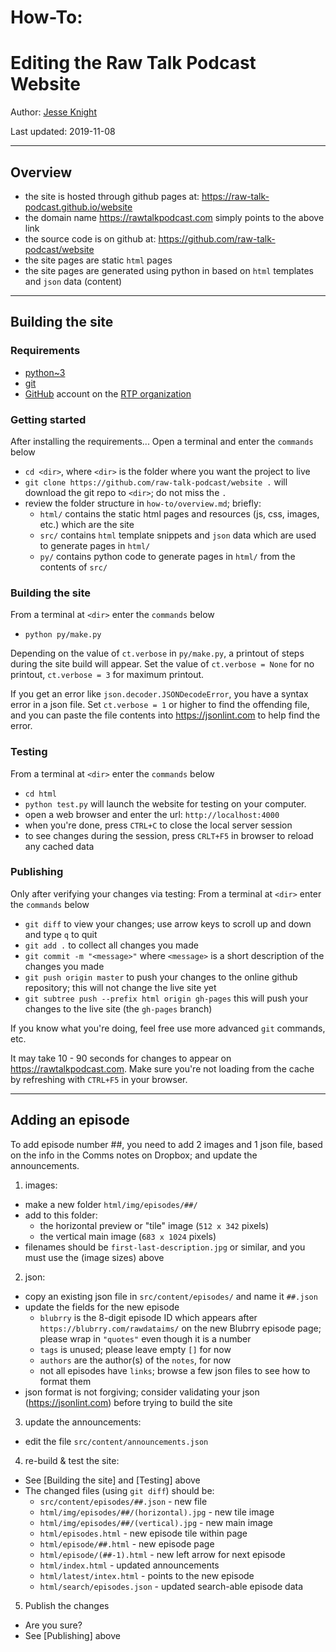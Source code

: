 # How-To:
# Editing the Raw Talk Podcast Website

Author: [Jesse Knight](mailto:jesse.x.knight@gmail.com)

Last updated: 2019-11-08

----------------------------------------------------------------------------------------------------
## Overview
- the site is hosted through github pages at: https://raw-talk-podcast.github.io/website
- the domain name https://rawtalkpodcast.com simply points to the above link
- the source code is on github at: https://github.com/raw-talk-podcast/website
- the site pages are static `html` pages
- the site pages are generated using python in based on `html` templates and `json` data (content)
----------------------------------------------------------------------------------------------------
## Building the site

### Requirements
- [python~3](https://www.python.org/downloads/)
- [git](https://git-scm.com/book/en/v2/Getting-Started-Installing-Git)
- [GitHub](https://github.com/join) account on the [RTP organization](https://github.com/raw-talk-podcast)

### Getting started
After installing the requirements...
Open a terminal and enter the `commands` below
- `cd <dir>`, where `<dir>` is the folder where you want the project to live
- `git clone https://github.com/raw-talk-podcast/website .` will download the git repo to `<dir>`; do not miss the `.`
- review the folder structure in `how-to/overview.md`; briefly:
  - `html/` contains the static html pages and resources (js, css, images, etc.) which are the site
  - `src/` contains `html` template snippets and `json` data which are used to generate pages in `html/`
  - `py/` contains python code to generate pages in `html/` from the contents of `src/`

### Building the site
From a terminal at `<dir>` enter the `commands` below
- `python py/make.py`

Depending on the value of `ct.verbose` in `py/make.py`, a printout of steps during the site build will appear.
Set the value of `ct.verbose = None` for no printout, `ct.verbose = 3` for maximum printout.

If you get an error like `json.decoder.JSONDecodeError`, you have a syntax error in a json file. Set `ct.verbose = 1` or higher to find the offending file, and you can paste the file contents into https://jsonlint.com to help find the error.

### Testing
From a terminal at `<dir>` enter the `commands` below
- `cd html`
- `python test.py` will launch the website for testing on your computer.
- open a web browser and enter the url: `http://localhost:4000`
- when you're done, press `CTRL+C` to close the local server session
- to see changes during the session, press `CRLT+F5` in browser to reload any cached data

### Publishing
Only after verifying your changes via testing:
From a terminal at `<dir>` enter the `commands` below
- `git diff` to view your changes; use arrow keys to scroll up and down and type `q` to quit
- `git add .` to collect all changes you made
- `git commit -m "<message>"` where `<message>` is a short description of the changes you made
- `git push origin master` to push your changes to the online github repository; this will not change the live site yet
- `git subtree push --prefix html origin gh-pages` this will push your changes to the live site (the `gh-pages` branch)

If you know what you're doing, feel free use more advanced `git` commands, etc.

It may take 10 - 90 seconds for changes to appear on https://rawtalkpodcast.com.
Make sure you're not loading from the cache by refreshing with  `CTRL+F5` in your browser.

----------------------------------------------------------------------------------------------------
## Adding an episode
To add episode number ##, you need to add 2 images and 1 json file,
based on the info in the Comms notes on Dropbox;
and update the announcements.
1. images: 
  - make a new folder `html/img/episodes/##/`
  - add to this folder:
    - the horizontal preview or "tile" image (`512 x 342` pixels)
    - the vertical main image (`683 x 1024` pixels)
  - filenames should be `first-last-description.jpg` or similar, and you must use the (image sizes) above
2. json:
  - copy an existing json file in `src/content/episodes/` and name it `##.json`
  - update the fields for the new episode
    - `blubrry` is the 8-digit episode ID which appears after `https://blubrry.com/rawdataims/` on the new Blubrry episode page; please wrap in `"quotes"` even though it is a number
    - `tags` is unused; please leave empty `[]` for now
    - `authors` are the author(s) of the `notes`, for now
    - not all episodes have `links`; browse a few json files to see how to format them
  - json format is not forgiving; consider validating your json (https://jsonlint.com) before trying to build the site
3. update the announcements:
  - edit the file `src/content/announcements.json`
4. re-build & test the site:
  - See [Building the site] and [Testing] above
  - The changed files (using `git diff`) should be:
    - `src/content/episodes/##.json` - new file
    - `html/img/episodes/##/(horizontal).jpg` - new tile image
    - `html/img/episodes/##/(vertical).jpg` - new main image
    - `html/episodes.html` - new episode tile within page
    - `html/episode/##.html` - new episode page
    - `html/episode/(##-1).html` - new left arrow for next episode
    - `html/index.html` - updated announcements
    - `html/latest/intex.html` - points to the new episode
    - `html/search/episodes.json` - updated search-able episode data
5. Publish the changes
  - Are you sure?
  - See [Publishing] above
